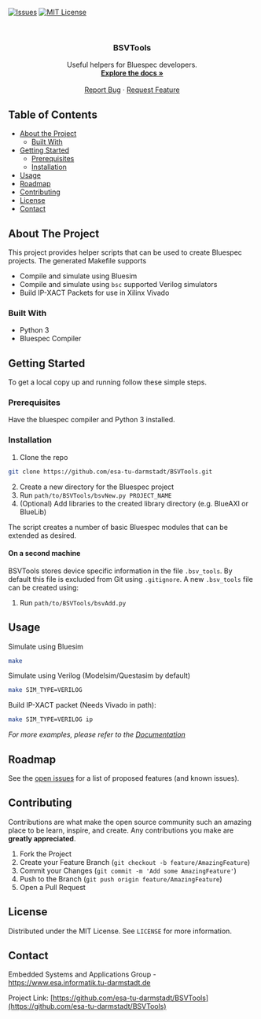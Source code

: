 [![Issues][issues-shield]][issues-url]
[![MIT License][license-shield]][license-url]



<br />
<p align="center">
  <h3 align="center">BSVTools</h3>

  <p align="center">
    Useful helpers for Bluespec developers.
    <br />
    <a href="https://github.com/esa-tu-darmstadt/BSVTools/wiki"><strong>Explore the docs »</strong></a>
    <br />
    <br />
    <a href="https://github.com/esa-tu-darmstadt/BSVTools/issues">Report Bug</a>
    ·
    <a href="https://github.com/esa-tu-darmstadt/BSVTools/issues">Request Feature</a>
  </p>
</p>



<!-- TABLE OF CONTENTS -->
## Table of Contents

* [About the Project](#about-the-project)
  * [Built With](#built-with)
* [Getting Started](#getting-started)
  * [Prerequisites](#prerequisites)
  * [Installation](#installation)
* [Usage](#usage)
* [Roadmap](#roadmap)
* [Contributing](#contributing)
* [License](#license)
* [Contact](#contact)



<!-- ABOUT THE PROJECT -->
## About The Project

This project provides helper scripts that can be used to create Bluespec projects. The generated Makefile supports
  - Compile and simulate using Bluesim
  - Compile and simulate using `bsc` supported Verilog simulators
  - Build IP-XACT Packets for use in Xilinx Vivado



### Built With

* Python 3
* Bluespec Compiler


## Getting Started

To get a local copy up and running follow these simple steps.

### Prerequisites

Have the bluespec compiler and Python 3 installed.

### Installation

1. Clone the repo
```sh
git clone https://github.com/esa-tu-darmstadt/BSVTools.git
```
2. Create a new directory for the Bluespec project
3. Run `path/to/BSVTools/bsvNew.py PROJECT_NAME`
4. (Optional) Add libraries to the created library directory (e.g. BlueAXI or BlueLib)

The script creates a number of basic Bluespec modules that can be extended as desired.

#### On a second machine

BSVTools stores device specific information in the file `.bsv_tools`. By default this file is excluded from Git using `.gitignore`.
A new `.bsv_tools` file can be created using:

1. Run `path/to/BSVTools/bsvAdd.py`

## Usage

Simulate using Bluesim

```sh
make
```

Simulate using Verilog (Modelsim/Questasim by default)

```sh
make SIM_TYPE=VERILOG
```

Build IP-XACT packet (Needs Vivado in path):

```sh
make SIM_TYPE=VERILOG ip
```

_For more examples, please refer to the [Documentation](https://github.com/esa-tu-darmstadt/BSVTools/wiki)_



<!-- ROADMAP -->
## Roadmap

See the [open issues](https://github.com/esa-tu-darmstadt/BSVTools/issues) for a list of proposed features (and known issues).



<!-- CONTRIBUTING -->
## Contributing

Contributions are what make the open source community such an amazing place to be learn, inspire, and create. Any contributions you make are **greatly appreciated**.

1. Fork the Project
2. Create your Feature Branch (`git checkout -b feature/AmazingFeature`)
3. Commit your Changes (`git commit -m 'Add some AmazingFeature'`)
4. Push to the Branch (`git push origin feature/AmazingFeature`)
5. Open a Pull Request



<!-- LICENSE -->
## License

Distributed under the MIT License. See `LICENSE` for more information.



<!-- CONTACT -->
## Contact

Embedded Systems and Applications Group - https://www.esa.informatik.tu-darmstadt.de

Project Link: [https://github.com/esa-tu-darmstadt/BSVTools](https://github.com/esa-tu-darmstadt/BSVTools)


<!-- MARKDOWN LINKS & IMAGES -->
<!-- https://www.markdownguide.org/basic-syntax/#reference-style-links -->
[issues-shield]: https://img.shields.io/github/issues/esa-tu-darmstadt/BSVTools.svg?style=flat-square
[issues-url]: https://github.com/esa-tu-darmstadt/BSVTools/issues
[license-shield]: https://img.shields.io/github/license/esa-tu-darmstadt/BSVTools.svg?style=flat-square
[license-url]: https://github.com/esa-tu-darmstadt/BSVTools/blob/master/LICENSE
